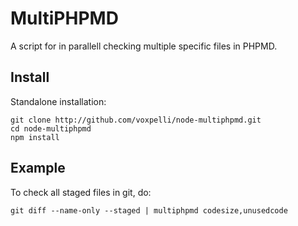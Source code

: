 MultiPHPMD
=============

A script for in parallell checking multiple specific files in PHPMD.

Install
--------

Standalone installation:

    git clone http://github.com/voxpelli/node-multiphpmd.git
    cd node-multiphpmd
    npm install

Example
--------

To check all staged files in git, do:

    git diff --name-only --staged | multiphpmd codesize,unusedcode

